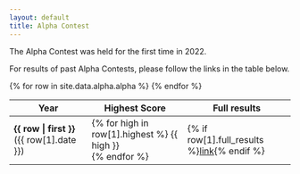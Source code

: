 ```yaml
---
layout: default
title: Alpha Contest
---
```


The Alpha Contest was held for the first time in 2022.

For results of past Alpha Contests, please follow the links in the table below.

<table class="table">
  <thead class="thead-dark">
    <tr>
      <th>Year</th>
      <th>Highest Score</th>
      <th>Full results</th>
    </tr>
  </thead>
  <tbody>
    {% for row in site.data.alpha.alpha %}
    <tr>
      <td><strong>{{ row | first }}</strong> ({{ row[1].date }})</td>
      <td>
      {% for high in row[1].highest %}
      {{ high }}
      <br>
      {% endfor %}
      </td>
      <td>{% if row[1].full_results %}<a href="{{ row[1].full_results }}">link</a>{% endif %}</td>
    </tr>
    {% endfor %}
  </tbody>
</table>
